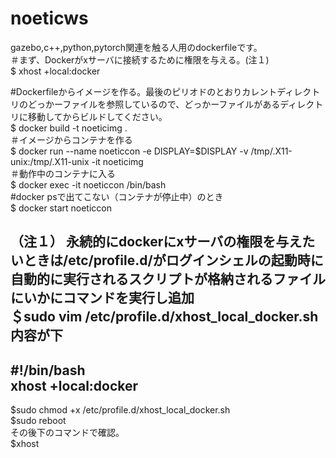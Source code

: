 # noeticws  
gazebo,c++,python,pytorch関連を触る人用のdockerfileです。  
＃まず、Dockerがxサーバに接続するために権限を与える。(注１)  
$ xhost +local:docker  

#Dockerfileからイメージを作る。最後のピリオドのとおりカレントディレクトリのどっかーファイルを参照しているので、どっかーファイルがあるディレクトリに移動してからビルドしてください。  
$ docker build -t noeticimg .  
＃イメージからコンテナを作る  
$ docker run --name noeticcon -e DISPLAY=$DISPLAY -v /tmp/.X11-unix:/tmp/.X11-unix -it noeticimg  
＃動作中のコンテナに入る  
$ docker exec -it noeticcon /bin/bash  
#docker psで出てこない（コンテナが停止中）のとき  
$ docker start noeticcon  

（注１）
永続的にdockerにxサーバの権限を与えたいときは/etc/profile.d/がログインシェルの起動時に自動的に実行されるスクリプトが格納されるファイルにいかにコマンドを実行し追加  
＄sudo vim /etc/profile.d/xhost_local_docker.sh  
内容が下  
----------------  
#!/bin/bash  
xhost +local:docker  
----------------  
$sudo chmod +x /etc/profile.d/xhost_local_docker.sh  
$sudo reboot  
その後下のコマンドで確認。  
$xhost  





